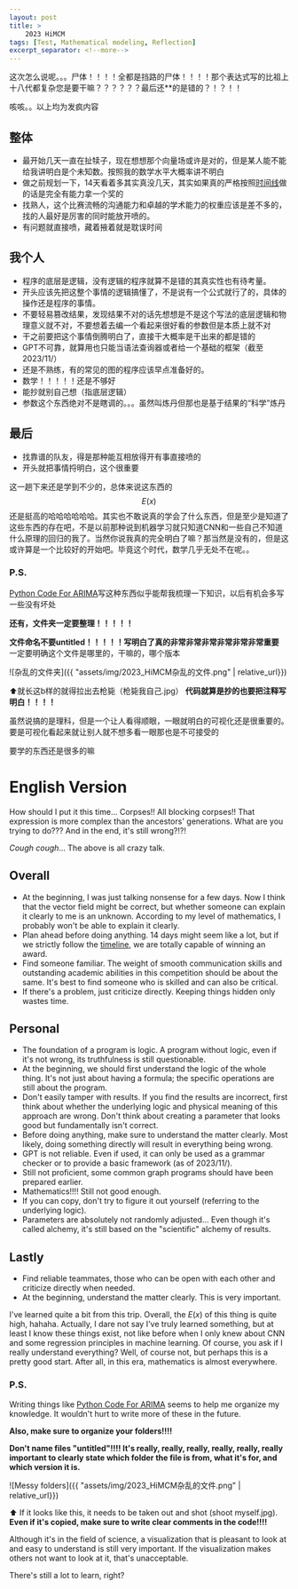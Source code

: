 ```yaml
---
layout: post
title: >
    2023 HiMCM
tags: [Test, Mathematical modeling, Reflection]
excerpt_separator: <!--more-->
---
```

这次怎么说呢。。。尸体！！！！全都是挡路的尸体！！！！那个表达式写的比祖上十八代都复杂您是要干嘛？？？？？？最后还**的是错的？！？！！
<!--more-->
咳咳。。以上均为发疯内容
## 整体
- 最开始几天一直在扯犊子，现在想想那个向量场或许是对的，但是某人能不能给我讲明白是个未知数。按照我的数学水平大概率讲不明白
- 做之前规划一下，14天看着多其实真没几天，其实如果真的严格按照[时间线](https://jeremyzxi.github.io/2023/10/23/HiMCM-Time.html)做的话是完全有能力拿一个奖的
- 找熟人，这个比赛流畅的沟通能力和卓越的学术能力的权重应该是差不多的，找的人最好是厉害的同时能放开喷的。
- 有问题就直接喷，藏着掖着就是耽误时间

## 我个人
- 程序的底层是逻辑，没有逻辑的程序就算不是错的其真实性也有待考量。
- 开头应该先把这整个事情的逻辑搞懂了，不是说有一个公式就行了的，具体的操作还是程序的事情。
- 不要轻易篡改结果，发现结果不对的话先想想是不是这个写法的底层逻辑和物理意义就不对，不要想着去编一个看起来很好看的参数但是本质上就不对
- 干之前要把这个事情倒腾明白了，直接干大概率是干出来的都是错的
- GPT不可靠，就算用也只能当语法查询器或者给一个基础的框架（截至2023/11/）
- 还是不熟练，有的常见的图的程序应该早点准备好的。
- 数学！！！！！还是不够好
- 能抄就别自己想（指底层逻辑）
- 参数这个东西绝对不是瞎调的。。。虽然叫炼丹但那也是基于结果的“科学”炼丹
## 最后
- 找靠谱的队友，得是那种能互相放得开有事直接喷的
- 开头就把事情捋明白，这个很重要

这一趟下来还是学到不少的，总体来说这东西的 $$E(x)$$ 还是挺高的哈哈哈哈哈哈。其实也不敢说真的学会了什么东西，但是至少是知道了这些东西的存在吧，不是以前那种说到机器学习就只知道CNN和一些自己不知道什么原理的回归的我了。当然你说我真的完全明白了嘛？那当然是没有的，但是这或许算是一个比较好的开始吧。毕竟这个时代，数学几乎无处不在呢。。


### P.S.
[Python Code For ARIMA](https://jeremyzxi.github.io/2023/10/16/ARIMA-code.html)写这种东西似乎能帮我梳理一下知识，以后有机会多写一些没有坏处

**还有，文件夹一定要整理！！！！！**

**文件命名不要untitled！！！！！写明白了真的非常非常非常非常非常非常重要** 一定要明确这个文件是哪里的，干嘛的，哪个版本

![杂乱的文件夹]({{ "assets/img/2023_HiMCM杂乱的文件.png" | relative_url}})

⬆️就长这b样的就得拉出去枪毙（枪毙我自己.jpg）
**代码就算是抄的也要把注释写明白！！！！**

虽然说搞的是理科，但是一个让人看得顺眼，一眼就明白的可视化还是很重要的。要是可视化看起来就让别人就不想多看一眼那也是不可接受的

要学的东西还是很多的嘛

# English Version
How should I put it this time... Corpses!! All blocking corpses!! That expression is more complex than the ancestors' generations. What are you trying to do??? And in the end, it's still wrong?!?!

*Cough* *cough*... The above is all crazy talk.

## Overall
- At the beginning, I was just talking nonsense for a few days. Now I think that the vector field might be correct, but whether someone can explain it clearly to me is an unknown. According to my level of mathematics, I probably won't be able to explain it clearly.
- Plan ahead before doing anything. 14 days might seem like a lot, but if we strictly follow the [timeline](https://jeremyzxi.github.io/2023/10/23/HiMCM-Time.html), we are totally capable of winning an award.
- Find someone familiar. The weight of smooth communication skills and outstanding academic abilities in this competition should be about the same. It's best to find someone who is skilled and can also be critical.
- If there's a problem, just criticize directly. Keeping things hidden only wastes time.

## Personal
- The foundation of a program is logic. A program without logic, even if it's not wrong, its truthfulness is still questionable.
- At the beginning, we should first understand the logic of the whole thing. It's not just about having a formula; the specific operations are still about the program.
- Don't easily tamper with results. If you find the results are incorrect, first think about whether the underlying logic and physical meaning of this approach are wrong. Don't think about creating a parameter that looks good but fundamentally isn't correct.
- Before doing anything, make sure to understand the matter clearly. Most likely, doing something directly will result in everything being wrong.
- GPT is not reliable. Even if used, it can only be used as a grammar checker or to provide a basic framework (as of 2023/11/).
- Still not proficient, some common graph programs should have been prepared earlier.
- Mathematics!!!! Still not good enough.
- If you can copy, don't try to figure it out yourself (referring to the underlying logic).
- Parameters are absolutely not randomly adjusted... Even though it's called alchemy, it's still based on the "scientific" alchemy of results.

## Lastly
- Find reliable teammates, those who can be open with each other and criticize directly when needed.
- At the beginning, understand the matter clearly. This is very important.

I've learned quite a bit from this trip. Overall, the $E(x)$ of this thing is quite high, hahaha. Actually, I dare not say I've truly learned something, but at least I know these things exist, not like before when I only knew about CNN and some regression principles in machine learning. Of course, you ask if I really understand everything? Well, of course not, but perhaps this is a pretty good start. After all, in this era, mathematics is almost everywhere.

### P.S.
Writing things like [Python Code For ARIMA](https://jeremyzxi.github.io/2023/10/16/ARIMA-code.html) seems to help me organize my knowledge. It wouldn't hurt to write more of these in the future.

**Also, make sure to organize your folders!!!!**

**Don't name files "untitled"!!!! It's really, really, really, really, really, really important to clearly state which folder the file is from, what it's for, and which version it is.**

![Messy folders]({{ "assets/img/2023_HiMCM杂乱的文件.png" | relative_url}})

⬆️ If it looks like this, it needs to be taken out and shot (shoot myself.jpg).
**Even if it's copied, make sure to write clear comments in the code!!!!**

Although it's in the field of science, a visualization that is pleasant to look at and easy to understand is still very important. If the visualization makes others not want to look at it, that's unacceptable.

There's still a lot to learn, right?

